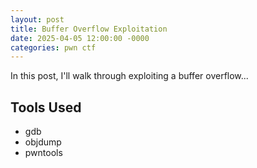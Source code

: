 ```yaml
---
layout: post
title: Buffer Overflow Exploitation
date: 2025-04-05 12:00:00 -0000
categories: pwn ctf
---
```


In this post, I'll walk through exploiting a buffer overflow...

## Tools Used
- gdb
- objdump
- pwntools
